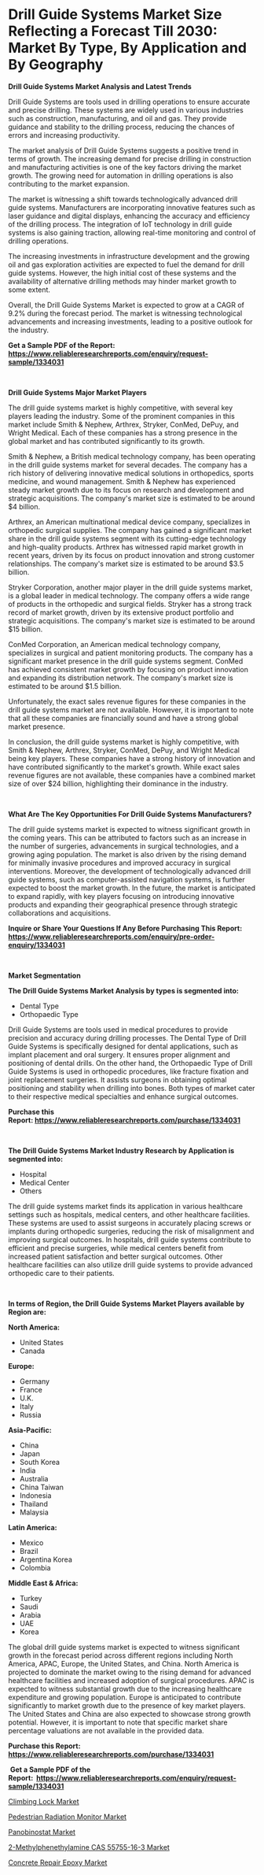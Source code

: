 <p><h1>Drill Guide Systems Market Size Reflecting a Forecast Till 2030: Market By Type, By Application and By Geography</h1></p><p><strong>Drill Guide Systems Market Analysis and Latest Trends</strong></p>
<p><p>Drill Guide Systems are tools used in drilling operations to ensure accurate and precise drilling. These systems are widely used in various industries such as construction, manufacturing, and oil and gas. They provide guidance and stability to the drilling process, reducing the chances of errors and increasing productivity.</p><p>The market analysis of Drill Guide Systems suggests a positive trend in terms of growth. The increasing demand for precise drilling in construction and manufacturing activities is one of the key factors driving the market growth. The growing need for automation in drilling operations is also contributing to the market expansion.</p><p>The market is witnessing a shift towards technologically advanced drill guide systems. Manufacturers are incorporating innovative features such as laser guidance and digital displays, enhancing the accuracy and efficiency of the drilling process. The integration of IoT technology in drill guide systems is also gaining traction, allowing real-time monitoring and control of drilling operations.</p><p>The increasing investments in infrastructure development and the growing oil and gas exploration activities are expected to fuel the demand for drill guide systems. However, the high initial cost of these systems and the availability of alternative drilling methods may hinder market growth to some extent.</p><p>Overall, the Drill Guide Systems Market is expected to grow at a CAGR of 9.2% during the forecast period. The market is witnessing technological advancements and increasing investments, leading to a positive outlook for the industry.</p></p>
<p><strong>Get a Sample PDF of the Report:&nbsp; <a href="https://www.reliableresearchreports.com/enquiry/request-sample/1334031">https://www.reliableresearchreports.com/enquiry/request-sample/1334031</a></strong></p>
<p>&nbsp;</p>
<p><strong>Drill Guide Systems Major Market Players</strong></p>
<p><p>The drill guide systems market is highly competitive, with several key players leading the industry. Some of the prominent companies in this market include Smith & Nephew, Arthrex, Stryker, ConMed, DePuy, and Wright Medical. Each of these companies has a strong presence in the global market and has contributed significantly to its growth.</p><p>Smith & Nephew, a British medical technology company, has been operating in the drill guide systems market for several decades. The company has a rich history of delivering innovative medical solutions in orthopedics, sports medicine, and wound management. Smith & Nephew has experienced steady market growth due to its focus on research and development and strategic acquisitions. The company's market size is estimated to be around $4 billion.</p><p>Arthrex, an American multinational medical device company, specializes in orthopedic surgical supplies. The company has gained a significant market share in the drill guide systems segment with its cutting-edge technology and high-quality products. Arthrex has witnessed rapid market growth in recent years, driven by its focus on product innovation and strong customer relationships. The company's market size is estimated to be around $3.5 billion.</p><p>Stryker Corporation, another major player in the drill guide systems market, is a global leader in medical technology. The company offers a wide range of products in the orthopedic and surgical fields. Stryker has a strong track record of market growth, driven by its extensive product portfolio and strategic acquisitions. The company's market size is estimated to be around $15 billion.</p><p>ConMed Corporation, an American medical technology company, specializes in surgical and patient monitoring products. The company has a significant market presence in the drill guide systems segment. ConMed has achieved consistent market growth by focusing on product innovation and expanding its distribution network. The company's market size is estimated to be around $1.5 billion.</p><p>Unfortunately, the exact sales revenue figures for these companies in the drill guide systems market are not available. However, it is important to note that all these companies are financially sound and have a strong global market presence.</p><p>In conclusion, the drill guide systems market is highly competitive, with Smith & Nephew, Arthrex, Stryker, ConMed, DePuy, and Wright Medical being key players. These companies have a strong history of innovation and have contributed significantly to the market's growth. While exact sales revenue figures are not available, these companies have a combined market size of over $24 billion, highlighting their dominance in the industry.</p></p>
<p>&nbsp;</p>
<p><strong>What Are The Key Opportunities For Drill Guide Systems Manufacturers?</strong></p>
<p><p>The drill guide systems market is expected to witness significant growth in the coming years. This can be attributed to factors such as an increase in the number of surgeries, advancements in surgical technologies, and a growing aging population. The market is also driven by the rising demand for minimally invasive procedures and improved accuracy in surgical interventions. Moreover, the development of technologically advanced drill guide systems, such as computer-assisted navigation systems, is further expected to boost the market growth. In the future, the market is anticipated to expand rapidly, with key players focusing on introducing innovative products and expanding their geographical presence through strategic collaborations and acquisitions.</p></p>
<p><strong>Inquire or Share Your Questions If Any Before Purchasing This Report: <a href="https://www.reliableresearchreports.com/enquiry/pre-order-enquiry/1334031">https://www.reliableresearchreports.com/enquiry/pre-order-enquiry/1334031</a></strong></p>
<p>&nbsp;</p>
<p><strong>Market Segmentation</strong></p>
<p><strong>The Drill Guide Systems Market Analysis by types is segmented into:</strong></p>
<p><ul><li>Dental Type</li><li>Orthopaedic Type</li></ul></p>
<p><p>Drill Guide Systems are tools used in medical procedures to provide precision and accuracy during drilling processes. The Dental Type of Drill Guide Systems is specifically designed for dental applications, such as implant placement and oral surgery. It ensures proper alignment and positioning of dental drills. On the other hand, the Orthopaedic Type of Drill Guide Systems is used in orthopedic procedures, like fracture fixation and joint replacement surgeries. It assists surgeons in obtaining optimal positioning and stability when drilling into bones. Both types of market cater to their respective medical specialties and enhance surgical outcomes.</p></p>
<p><strong>Purchase this Report:&nbsp;<a href="https://www.reliableresearchreports.com/purchase/1334031">https://www.reliableresearchreports.com/purchase/1334031</a></strong></p>
<p>&nbsp;</p>
<p><strong>The Drill Guide Systems Market Industry Research by Application is segmented into:</strong></p>
<p><ul><li>Hospital</li><li>Medical Center</li><li>Others</li></ul></p>
<p><p>The drill guide systems market finds its application in various healthcare settings such as hospitals, medical centers, and other healthcare facilities. These systems are used to assist surgeons in accurately placing screws or implants during orthopedic surgeries, reducing the risk of misalignment and improving surgical outcomes. In hospitals, drill guide systems contribute to efficient and precise surgeries, while medical centers benefit from increased patient satisfaction and better surgical outcomes. Other healthcare facilities can also utilize drill guide systems to provide advanced orthopedic care to their patients.</p></p>
<p>&nbsp;</p>
<p><strong>In terms of Region, the Drill Guide Systems Market Players available by Region are:</strong></p>
<p>
    <p> <strong> North America: </strong>
        <ul>
            <li>United States</li>
            <li>Canada</li>
        </ul>
        </p> 
    <p> <strong> Europe: </strong>
        <ul>
            <li>Germany</li>
            <li>France</li>
            <li>U.K.</li>
            <li>Italy</li>
            <li>Russia</li>
        </ul>
        </p> 
    <p> <strong> Asia-Pacific: </strong>
        <ul>
            <li>China</li>
            <li>Japan</li>
            <li>South Korea</li>
            <li>India</li>
            <li>Australia</li>
            <li>China Taiwan</li>
            <li>Indonesia</li>
            <li>Thailand</li>
            <li>Malaysia</li>
        </ul>
        </p> 
    <p> <strong> Latin America: </strong>
        <ul>
            <li>Mexico</li>
            <li>Brazil</li>
            <li>Argentina Korea</li>
            <li>Colombia</li>
        </ul>
        </p> 
    <p> <strong> Middle East & Africa: </strong>
        <ul>
            <li>Turkey</li>
            <li>Saudi</li>
            <li>Arabia</li>
            <li>UAE</li>
            <li>Korea</li>
        </ul>
    </p>
    </p>
<p><p>The global drill guide systems market is expected to witness significant growth in the forecast period across different regions including North America, APAC, Europe, the United States, and China. North America is projected to dominate the market owing to the rising demand for advanced healthcare facilities and increased adoption of surgical procedures. APAC is expected to witness substantial growth due to the increasing healthcare expenditure and growing population. Europe is anticipated to contribute significantly to market growth due to the presence of key market players. The United States and China are also expected to showcase strong growth potential. However, it is important to note that specific market share percentage valuations are not available in the provided data.</p></p>
<p><strong>Purchase this Report: <a href="https://www.reliableresearchreports.com/purchase/1334031">https://www.reliableresearchreports.com/purchase/1334031</a></strong></p>
<p>&nbsp;<strong>Get a Sample PDF of the Report:&nbsp;&nbsp;<a href="https://www.reliableresearchreports.com/enquiry/request-sample/1334031">https://www.reliableresearchreports.com/enquiry/request-sample/1334031</a></strong></p>
<p><strong></strong></p>
<p><p><a href="https://medium.com/@hollymayert/climbing-lock-market-size-growth-forecast-2023-2030-21a49cff72f7">Climbing Lock Market</a></p><p><a href="https://www.linkedin.com/pulse/pedestrian-radiation-monitor-market-research-report-provides-jzlhe/">Pedestrian Radiation Monitor Market</a></p><p><a href="https://www.linkedin.com/pulse/panobinostat-market-size-share-amp-trends-analysis-report/">Panobinostat Market</a></p><p><a href="https://www.linkedin.com/pulse/decoding-2-methylphenethylamine-cas-55755-16-3-market/">2-Methylphenethylamine CAS 55755-16-3 Market</a></p><p><a href="https://medium.com/@hollymayert/concrete-repair-epoxy-market-size-growth-forecast-2023-2030-68e7b5f91d31">Concrete Repair Epoxy Market</a></p></p>